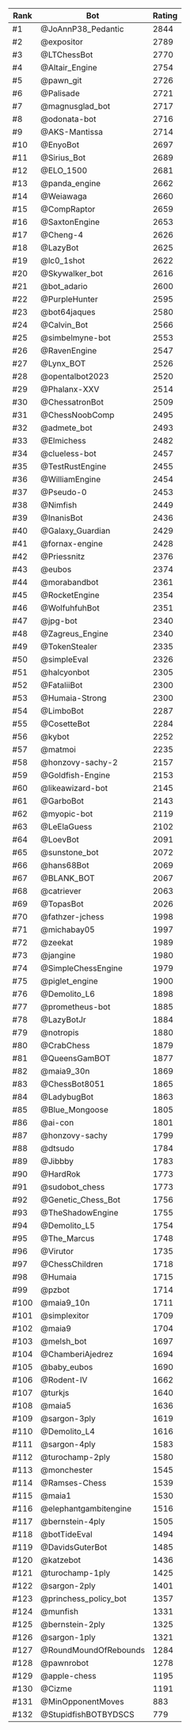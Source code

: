 Rank|Bot|Rating
---|---|---
#1|@JoAnnP38_Pedantic|2844
#2|@expositor|2789
#3|@LTChessBot|2770
#4|@Altair_Engine|2754
#5|@pawn_git|2726
#6|@Palisade|2721
#7|@magnusglad_bot|2717
#8|@odonata-bot|2716
#9|@AKS-Mantissa|2714
#10|@EnyoBot|2697
#11|@Sirius_Bot|2689
#12|@ELO_1500|2681
#13|@panda_engine|2662
#14|@Weiawaga|2660
#15|@CompRaptor|2659
#16|@SaxtonEngine|2653
#17|@Cheng-4|2626
#18|@LazyBot|2625
#19|@lc0_1shot|2622
#20|@Skywalker_bot|2616
#21|@bot_adario|2600
#22|@PurpleHunter|2595
#23|@bot64jaques|2580
#24|@Calvin_Bot|2566
#25|@simbelmyne-bot|2553
#26|@RavenEngine|2547
#27|@Lynx_BOT|2526
#28|@opentalbot2023|2520
#29|@Phalanx-XXV|2514
#30|@ChessatronBot|2509
#31|@ChessNoobComp|2495
#32|@admete_bot|2493
#33|@Elmichess|2482
#34|@clueless-bot|2457
#35|@TestRustEngine|2455
#36|@WilliamEngine|2454
#37|@Pseudo-0|2453
#38|@Nimfish|2449
#39|@InanisBot|2436
#40|@Galaxy_Guardian|2429
#41|@fornax-engine|2428
#42|@Priessnitz|2376
#43|@eubos|2374
#44|@morabandbot|2361
#45|@RocketEngine|2354
#46|@WolfuhfuhBot|2351
#47|@jpg-bot|2340
#48|@Zagreus_Engine|2340
#49|@TokenStealer|2335
#50|@simpleEval|2326
#51|@halcyonbot|2305
#52|@FataliiBot|2300
#53|@Humaia-Strong|2300
#54|@LimboBot|2287
#55|@CosetteBot|2284
#56|@kybot|2252
#57|@matmoi|2235
#58|@honzovy-sachy-2|2157
#59|@Goldfish-Engine|2153
#60|@likeawizard-bot|2145
#61|@GarboBot|2143
#62|@myopic-bot|2119
#63|@LeElaGuess|2102
#64|@LoevBot|2091
#65|@sunstone_bot|2072
#66|@hans68Bot|2069
#67|@BLANK_BOT|2067
#68|@catriever|2063
#69|@TopasBot|2026
#70|@fathzer-jchess|1998
#71|@michabay05|1997
#72|@zeekat|1989
#73|@jangine|1980
#74|@SimpleChessEngine|1979
#75|@piglet_engine|1900
#76|@Demolito_L6|1898
#77|@prometheus-bot|1885
#78|@LazyBotJr|1884
#79|@notropis|1880
#80|@CrabChess|1879
#81|@QueensGamBOT|1877
#82|@maia9_30n|1869
#83|@ChessBot8051|1865
#84|@LadybugBot|1863
#85|@Blue_Mongoose|1805
#86|@ai-con|1801
#87|@honzovy-sachy|1799
#88|@dtsudo|1784
#89|@Jibbby|1783
#90|@HardRok|1773
#91|@sudobot_chess|1773
#92|@Genetic_Chess_Bot|1756
#93|@TheShadowEngine|1755
#94|@Demolito_L5|1754
#95|@The_Marcus|1748
#96|@Virutor|1735
#97|@ChessChildren|1718
#98|@Humaia|1715
#99|@pzbot|1714
#100|@maia9_10n|1711
#101|@simplexitor|1709
#102|@maia9|1704
#103|@melsh_bot|1697
#104|@ChamberiAjedrez|1694
#105|@baby_eubos|1690
#106|@Rodent-IV|1662
#107|@turkjs|1640
#108|@maia5|1636
#109|@sargon-3ply|1619
#110|@Demolito_L4|1616
#111|@sargon-4ply|1583
#112|@turochamp-2ply|1580
#113|@monchester|1545
#114|@Ramses-Chess|1539
#115|@maia1|1530
#116|@elephantgambitengine|1516
#117|@bernstein-4ply|1505
#118|@botTideEval|1494
#119|@DavidsGuterBot|1485
#120|@katzebot|1436
#121|@turochamp-1ply|1425
#122|@sargon-2ply|1401
#123|@princhess_policy_bot|1357
#124|@munfish|1331
#125|@bernstein-2ply|1325
#126|@sargon-1ply|1321
#127|@RoundMoundOfRebounds|1284
#128|@pawnrobot|1278
#129|@apple-chess|1195
#130|@Cizme|1191
#131|@MinOpponentMoves|883
#132|@StupidfishBOTBYDSCS|779
